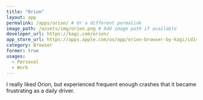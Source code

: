 ```yaml
---
title: "Orion"
layout: app
permalink: /apps/orion/ # Or a different permalink
image_path: /assets/img/orion.png # Add image path if available
developer_url: https://kagi.com/orion/
app_store_url: https://apps.apple.com/us/app/orion-browser-by-kagi/id1484498200
category: Browser
former: true
usages:
  - Personal
  - Work
---
```


I really liked Orion, but experienced frequent enough crashes that it became frustrating as a daily driver.
